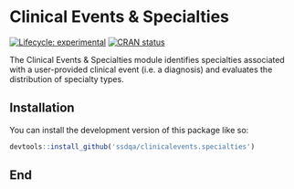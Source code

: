 # Clinical Events & Specialties

<!-- badges: start -->

[![Lifecycle:
experimental](https://img.shields.io/badge/lifecycle-experimental-orange.svg)](https://lifecycle.r-lib.org/articles/stages.html#experimental)
[![CRAN
status](https://www.r-pkg.org/badges/version/expectedvariablespresent)](https://CRAN.R-project.org/package=clinicalevents.specialties)
<!-- badges: end -->

The Clinical Events & Specialties module identifies specialties associated with a user-provided clinical event (i.e. a diagnosis) and evaluates the distribution of specialty types.

## Installation

You can install the development version of this package like so:

``` r
devtools::install_github('ssdqa/clinicalevents.specialties')
```

## End

